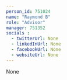 ```yaml
---
person_id: 751024
name: "Raymond B"
role: "Advisor"
manager: 751352
socials :
  - twitterUrl: None
  - linkedInUrl: None
  - facebookUrl: None
  - websiteUrl: None
---
```

None
